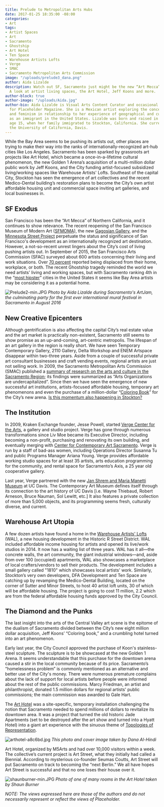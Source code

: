 ```yaml
---
title: Prelude to Metropolitan Arts Hubs
date: 2017-01-25 18:35:00 -08:00
categories:
- Art
tags:
- Artist Spaces
- Art
- Sacramento
- Ghostship
- Art Hotel
- Ten Space
- Warehouse Artists Lofts
- Verge
- SMAC
- Sacramento Metropolitan Arts Commission
image: "/uploads/prelude3_dana.png"
author: Aida Lizalde
description: Watch out SF, Sacramento just might be the new “Art Mecca” of California.
  A look at artist living spaces, the Art Hotel, Jeff Koons and more.
author-block: true
author-image: "/uploads/Aida.jpg"
author-bio: Aida Lizalde is Visual Arts Content Curator and occasional contributor
  for Placeholder Magazine. She is a Mexican artist exploring the concepts of identity
  and feminism in relationship to her experience of geographical and cultural-misplacement
  as an immigrant in the United States. Lizalde was born and raised in Mexico until
  age 15, when her family immigrated to Stockton, California. She currently attends
  the University of California, Davis.
---
```


While the Bay Area seems to be pushing its artists out, other places are trying to make their way into the ranks of internationally-recognized art-hub cities like Los Angeles. Sacramento has been sparked by grassroots art projects like Art Hotel, which became a once-in-a-lifetime cultural phenomenon, the new Golden 1 Arena’s acquisition of a multi-million dollar public work by Jeff Koons, and the City funding artist-focused subsidized living/working spaces like Warehouse Artists' Lofts. Southeast of the capital City, Stockton has seen the emergence of art collectives and the recent Medico-Dental building’s restoration plans to become the City’s own artist affordable housing unit and commercial space inviting art galleries, and local businesses in.

## SF Exodus

San Francisco has been the “Art Mecca” of Northern California, and it continues to show relevance. The recent reopening of the San Francisco Museum of Modern Art ([SFMOMA](https://www.sfmoma.org/)), the new [Gagosian Gallery](http://www.gagosian.com/), and the [Minnesota Street Project](http://minnesotastreetproject.com/) perpetuate the status and significance of San Francisco's development as an internationally recognized art destination. However, a not-so-recent unrest lingers about the City’s cost of living pushing artists out. In September of 2015, the San Francisco Arts Commission (SFAC) surveyed about 600 artists concerning their living and work situations. Over [70 percent](http://hyperallergic.com/240704/san-francisco-is-losing-its-artists/) reported being displaced from their home, workplace, or both. The recent Ghostship tragedy reminded the world we need artists' living and working spaces, but with Sacramento ranking 4th in the “[most hipster](http://www.capradio.org/articles/2016/07/29/report-sacramento-fourth-most-hipster-us-city/)” cities in the United States it seems like Bay Area artists may be considering it as a potential home.

![Prelude2-min.JPG](/uploads/Prelude2-min.JPG)
*Photo by Aida Lizalde during Sacramento's ArtJam, the culminating party for the first ever international mural festival in Sacramento in August 2016*

## New Creative Epicenters

Although gentrification is also affecting the capital City’s real estate value and the art market is practically non-existent, Sacramento still seems to show promise as an up-and-coming, art-centric metropolis. The lifespan of an art gallery in the region is really short. We have seen  Temporary Contemporary Gallery, 2110 Gallery, Delta Workshop and ENEM Artspace disappear within two-three years. Aside from a couple of successful private art consultant businesses and craft vending events, regional artists are just not selling work. In 2009, the Sacramento Metropolitan Arts Commission (SMAC) published a [summary of research on the arts and culture in the Sacramento Region](http://www.sacmetroarts.org/\~/media/MetroArts/Files/Research%20files/Research_MasterArtsPlan.pdf); its findings were summarized as “Arts Organizations are undercapitalized”. Since then we have seen the emergence of new successful art institutions, artists-focused affordable housing, temporary art phenomenons and even the purchase of a million-dollar “[Coloring Book](http://www.jeffkoons.com/artwork/celebration/coloring-book)” for the City’s new arena. [Is this momentum also happening in Stockton?](http://www.placeholdermag.com/culture/2017/01/13/stocktoncontemporaries.html)

## The Institution

In 2009, Kraken Exchange founder, Jesse Powell, started [Verge Center for the Arts](http://vergeart.com/), a gallery and studio project. Verge has gone through numerous transformations since Liv Moe became its Executive Director, including becoming a non-profit, purchasing and renovating its own building, and eventually merging with [Center for Contemporary Art Sacramento](http://www.ccasac.org/). Verge is run by a staff of bad-ass women, including Operations Director Susanna Tu and public Programs Manager Ariana Young. Verge provides affordable working studio spaces for at least 35 artists, arts education programming for the community, and rental space for Sacramento’s Axis, a 25 year old cooperative gallery.

Last year, Verge partnered with the new [Jan Shrem and Maria Manetti Museum](http://manettishremmuseum.ucdavis.edu/) at UC Davis. The Contemporary Art Museum defines itself through its connection to the art history of UC Davis \[i.e. Wayne Thiebaud, Robert Arneson, Bruce Nauman, Sol Lewitt, etc.\] It also features a private collection of more than 5,000 objects, and its programming seems fresh, culturally diverse, and current.

## Warehouse Art Utopia

A few dozen artists have found a home in the [Warehouse Artists' Lofts](http://www.rstreetwal.com/) (WAL), a new housing development in the Historic R Street District. WAL included affordable income housing for artists and opened its live/work studios in 2014. It now has a waiting list of three years. WAL has it all—the concrete walls, the art community, the giant industrial windows—and, aside from over 100 (occupied) apartments, WAL also showcases a marketplace of local crafters/vendors to sell their products. The development includes a small gallery called "1810" which showcases local artists' work. Similarly, Stockton’s very own developers, DFA Development and Ten Space are catching up by revamping the Medico-Dental Building, located on the corner of Sutter and Minor Streets, to host 40 artist loft units, 30 of which will be affordable housing. The project is going to cost 11 million, 2.2 which are from the federal affordable housing funds approved by the City Council.

## The Diamond and the Punks

The last insight into the arts of the Central Valley art scene is the epitome of the dualism of Sacramento divided between the City’s new eight million dollar acquisition, Jeff Koons’ “Coloring book,” and a crumbling hotel turned into an art phenomenon.

Early last year, the City Council approved the purchase of Koon's stainless-steel sculpture. The sculpture is to be showcased at the new Golden 1 Arena. It seems understandable that this purchase for the downtown arena caused a stir in the local community because of its price. Sacramento’s “homelessness problem” is commonly mentioned as an alternative and better use of the City's money. There were numerous premature complains about the lack of support for local artists before people were informed about the rest of the public commissions. Marcy Friedman, an artist and philanthropist, donated 1.5 million dollars for regional artists' public commissions; the main commission was awarded to Gale Hart.

The [Art Hotel](http://www.m5arts.com/art-hotel/) was a site-specific, temporary installation challenging the notion that Sacramento needed to spend millions of dollars to revitalize its downtown area. It was a project that turned the old historic Jade Apartments (set to be destroyed after the art show and turned into a Hyatt Hotel) into a giant art experience with the sinuous theme of [Topologies of Representation](http://www.m5arts.com/files/m5arts-call-to-artists-art-hotel-2016.pdf).

![arthotel-a8c6bd.jpg](/uploads/arthotel-a8c6bd.jpg)
*This photo and cover image taken by Dana Al-Hindi*

Art Hotel, organized by M5Arts and had over 10,000 visitors within a week. The collective’s current project is Art Street, what they initially had called a Biennial. According to mysterious co-founder Seumas Coutts, Art Street will put Sacramento on track to becoming the “next Berlin.” We all have hopes Art Street is successful and that no one loses their house over it.

![shaunburner-min.JPG](/uploads/shaunburner-min.JPG)
*Photo of one of many rooms in the Art Hotel taken by Shaun Burner*

*NOTE: The views expressed here are those of the authors and do not necessarily represent or reflect the views of Placeholder.*